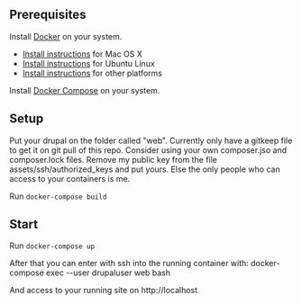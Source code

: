 ## Prerequisites

Install [Docker](https://www.docker.com/) on your system.

* [Install instructions](https://docs.docker.com/installation/mac/) for Mac OS X
* [Install instructions](https://docs.docker.com/installation/ubuntulinux/) for Ubuntu Linux
* [Install instructions](https://docs.docker.com/installation/) for other platforms

Install [Docker Compose](http://docs.docker.com/compose/) on your system.

## Setup

Put your drupal on the folder called "web". Currently only have a gitkeep file to get it on git pull of this repo.
Consider using your own composer.jso and composer.lock files.
Remove my public key from the file assets/ssh/authorized_keys and put yours. Else the only people who can access to your containers is me.

Run `docker-compose build`

## Start

Run `docker-compose up` 

After that you can enter with ssh into the running container with: docker-compose exec --user drupaluser web bash

And access to your running site on http://localhost
